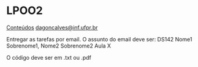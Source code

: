 # LPOO2

[Conteúdos](www.inf.ufpr.br/dagoncalves/_disciplinas.html)
dagoncalves@inf.ufpr.br

Entregar as tarefas por email.
O assunto do email deve ser: DS142 Nome1 Sobrenome1, Nome2 Sobrenome2 Aula X

O código deve ser em .txt ou .pdf
